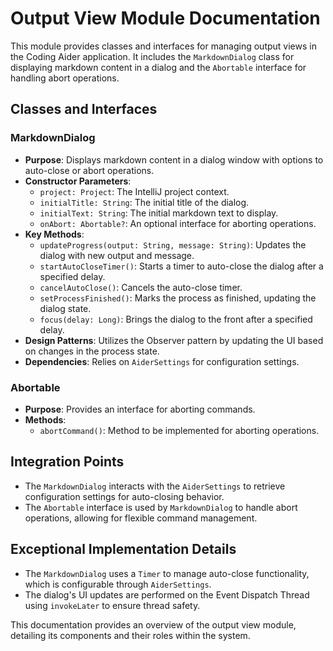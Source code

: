 # Output View Module Documentation

This module provides classes and interfaces for managing output views in the Coding Aider application. It includes the `MarkdownDialog` class for displaying markdown content in a dialog and the `Abortable` interface for handling abort operations.

## Classes and Interfaces

### MarkdownDialog

- **Purpose**: Displays markdown content in a dialog window with options to auto-close or abort operations.
- **Constructor Parameters**:
  - `project: Project`: The IntelliJ project context.
  - `initialTitle: String`: The initial title of the dialog.
  - `initialText: String`: The initial markdown text to display.
  - `onAbort: Abortable?`: An optional interface for aborting operations.
- **Key Methods**:
  - `updateProgress(output: String, message: String)`: Updates the dialog with new output and message.
  - `startAutoCloseTimer()`: Starts a timer to auto-close the dialog after a specified delay.
  - `cancelAutoClose()`: Cancels the auto-close timer.
  - `setProcessFinished()`: Marks the process as finished, updating the dialog state.
  - `focus(delay: Long)`: Brings the dialog to the front after a specified delay.
- **Design Patterns**: Utilizes the Observer pattern by updating the UI based on changes in the process state.
- **Dependencies**: Relies on `AiderSettings` for configuration settings.

### Abortable

- **Purpose**: Provides an interface for aborting commands.
- **Methods**:
  - `abortCommand()`: Method to be implemented for aborting operations.

## Integration Points

- The `MarkdownDialog` interacts with the `AiderSettings` to retrieve configuration settings for auto-closing behavior.
- The `Abortable` interface is used by `MarkdownDialog` to handle abort operations, allowing for flexible command management.

## Exceptional Implementation Details

- The `MarkdownDialog` uses a `Timer` to manage auto-close functionality, which is configurable through `AiderSettings`.
- The dialog's UI updates are performed on the Event Dispatch Thread using `invokeLater` to ensure thread safety.

This documentation provides an overview of the output view module, detailing its components and their roles within the system.
